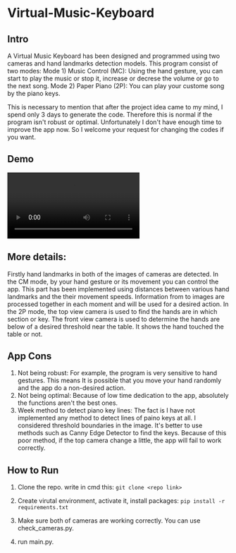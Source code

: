 # Virtual-Music-Keyboard
## Intro
A Virtual Music Keyboard has been designed and programmed using two cameras and hand landmarks detection models. This program consist of two modes:
Mode 1) Music Control (MC):
Using the hand gesture, you can start to play the music or stop it,
increase or decrese the volume or go to the next song. 
Mode 2) Paper Piano (2P):
You can play your custome song by the piano keys.

This is necessary to mention that after the project idea came to my mind,
I spend only 3 days to generate the code. Therefore this is normal if
the program isn't robust or optimal. Unfortunately I don't have
enough time to improve the app now. So I welcome your request for changing
the codes if you want.


## Demo
<div align="left">
  <video src="https://github.com/MustafaLotfi/Virtual-Music-Keyboard/blob/main/files/demo/1.mp4">
</div>

## More details:
Firstly hand landmarks in both of the images of cameras are detected.
In the CM mode, by your hand gesture or its movement you can control the app.
This part has been implemented using distances between various hand landmarks and
the their movement speeds. Information from to images are processed together in
each moment and will be used for a desired action.
In the 2P mode, the top view camera is used to find the hands are in which section
or key. The front view camera is used to determine the hands are below of a
desired threshold near the table. It shows the hand touched the table or not.

## App Cons
1. Not being robust:
For example, the program is very sensitive to hand gestures. This means
It is possible that you move your hand randomly and the app do a non-desired action.
2. Not being optimal:
Because of low time dedication to the app, absolutely the functions aren't the
best ones.
3. Week method to detect piano key lines:
The fact is I have not implemented any method to detect lines of paino keys
at all. I considered threshold boundaries in the image. It's better to use
methods such as Canny Edge Detector to find the keys. Because of this poor method,
if the top camera change a little, the app will fail to work correctly.

## How to Run
1. Clone the repo. write in cmd this:
`git clone <repo link>`

2. Create virutal environment, activate it, install packages:
`pip install -r requirements.txt`

3. Make sure both of cameras are working correctly. You can use check_cameras.py.

4. run main.py.
